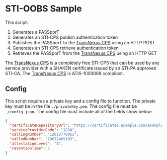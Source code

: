 # STI-OOBS Sample

This script:

1. Generates a PASSporT
2. Generates an STI-CPS publish authentication token
3. Publishes the PASSporT to the [TransNexus CPS](https://cps.transnexus.com) using an HTTP POST
4. Generates an STI-CPS retrieve authentication token
5. Retrieves the PASSporT from the [TransNexus CPS](https://cps.transnexus.com) using an HTTP GET

The [TransNexus CPS](https://cps.transnexus.com) is a completely free STI-CPS that can be used by any service provider with a SHAKEN certificate issued by an STI-PA approved STI-CA. The [TransNexus CPS](https://cps.transnexus.com) is ATIS-1000096 compliant.

## Config

This script requires a private key and a config file to function. The private key must be in the file `./privateKey.pem`. The config file must be `./config.json`. The config file must include all of the fields show below:

```json
{
  "certificateRepositoryUrl": "https://certificates.example.com/example.crt",
  "serviceProviderCode": "1234",
  "callingNumber": "12013776051",
  "calledNumber": "19032469103",
  "attestationLevel": "A",
  "retentionTime": 3
}
```

